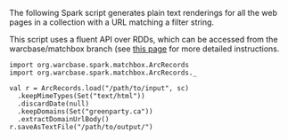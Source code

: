 The following Spark script generates plain text renderings for all the web pages in a collection with a URL matching a filter string. 

This script uses a fluent API over RDDs, which can be accessed from the warcbase/matchbox branch (see [this page](https://github.com/lintool/warcbase/wiki/Building-and-Running-Warcbase-Under-OS-X#spark-integration) for more detailed instructions.

```
import org.warcbase.spark.matchbox.ArcRecords
import org.warcbase.spark.matchbox.ArcRecords._

val r = ArcRecords.load("/path/to/input", sc)
  .keepMimeTypes(Set("text/html"))
  .discardDate(null)
  .keepDomains(Set("greenparty.ca"))
  .extractDomainUrlBody()
r.saveAsTextFile("/path/to/output/")
```